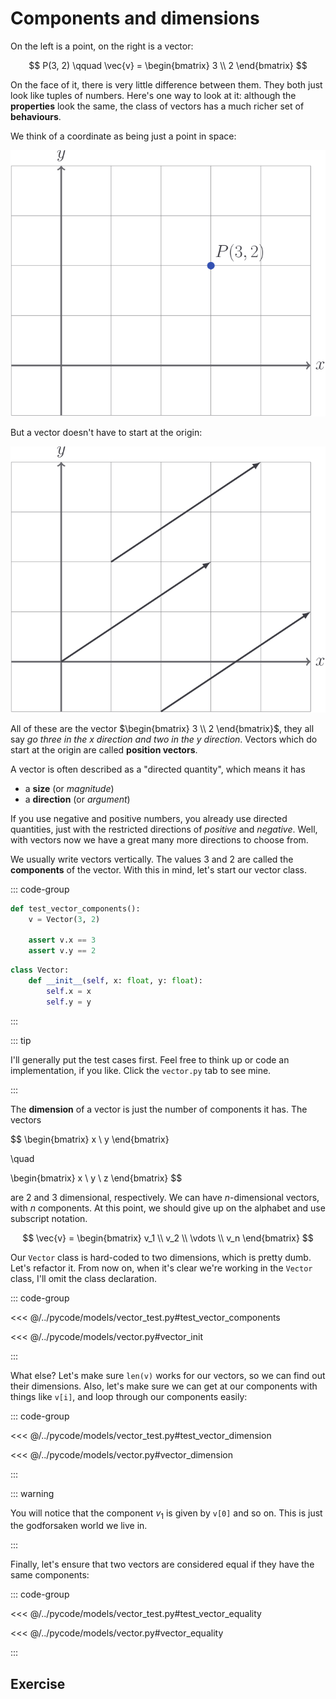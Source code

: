 # Components and dimensions

On the left is a point, on the right is a vector:

$$
P(3, 2) \qquad \vec{v} = \begin{bmatrix} 3 \\ 2 \end{bmatrix}
$$

On the face of it, there is very little difference between them. They both just
look like tuples of numbers. Here's one way to look at it: although the
**properties** look the same, the class of vectors has a much richer set of
**behaviours**.

We think of a coordinate as being just a point in space:

![](../../images/point-in-space.svg)

But a vector doesn't have to start at the origin:

![](../../images/basic-vector.svg)

All of these are the vector $\begin{bmatrix} 3 \\ 2 \end{bmatrix}$, they all say
_go three in the $x$ direction and two in the $y$ direction_. Vectors which do
start at the origin are called **position vectors**.

A vector is often described as a "directed quantity", which means it has

- a **size** (or _magnitude_)
- a **direction** (or _argument_)

If you use negative and positive numbers, you already use directed quantities,
just with the restricted directions of _positive_ and _negative_. Well, with
vectors now we have a great many more directions to choose from.

We usually write vectors vertically. The values $3$ and $2$ are called the
**components** of the vector. With this in mind, let's start our vector class.

::: code-group

```python [vector_test.py]
def test_vector_components():
    v = Vector(3, 2)

    assert v.x == 3
    assert v.y == 2
```

```python [vector.py]
class Vector:
    def __init__(self, x: float, y: float):
        self.x = x
        self.y = y
```

:::

::: tip

I'll generally put the test cases first. Feel free to think up or code an
implementation, if you like. Click the `vector.py` tab to see mine.

:::

The **dimension** of a vector is just the number of components it has. The
vectors

$$
\begin{bmatrix}
x \\ y
\end{bmatrix}

\quad

\begin{bmatrix}
x \\ y \\ z
\end{bmatrix}
$$

are $2$ and $3$ dimensional, respectively. We can have $n$-dimensional vectors,
with $n$ components. At this point, we should give up on the alphabet and use
subscript notation.

$$
\vec{v} = \begin{bmatrix}
v_1 \\ v_2 \\ \vdots \\ v_n
\end{bmatrix}
$$

Our `Vector` class is hard-coded to two dimensions, which is pretty dumb. Let's
refactor it. From now on, when it's clear we're working in the `Vector` class,
I'll omit the class declaration.

::: code-group

<<< @/../pycode/models/vector_test.py#test_vector_components

<<< @/../pycode/models/vector.py#vector_init

:::

What else? Let's make sure `len(v)` works for our vectors, so we can find out
their dimensions. Also, let's make sure we can get at our components with things
like `v[i]`, and loop through our components easily:

::: code-group

<<< @/../pycode/models/vector_test.py#test_vector_dimension

<<< @/../pycode/models/vector.py#vector_dimension

:::

::: warning

You will notice that the component $v_1$ is given by `v[0]` and so on. This is
just the godforsaken world we live in.

:::

Finally, let's ensure that two vectors are considered equal if they have the
same components:

::: code-group

<<< @/../pycode/models/vector_test.py#test_vector_equality

<<< @/../pycode/models/vector.py#vector_equality

:::

## Exercise

<Exercise id="components-and-dimensions" />
